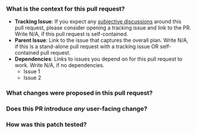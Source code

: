 <!--
Thanks for sending a pull request! Here are some tips for you:
  1. If this is your first time, please read our contributor guidelines: https://github.com/microsoft/hyperspace/blob/master/CONTRIBUTING.md
  2. Ensure you have added or run the appropriate tests for your PR.
  3. If the PR is unfinished, add '[WIP]' in your PR title, e.g., '[WIP] Your PR title ...'.
  4. Be sure to keep the PR description updated to reflect all changes.
  5. Please write your PR title to summarize what this PR proposes.
  6. If your PR is addressing an issue, provide a concise example to reproduce the issue for a faster review.
-->

### What is the context for this pull request?
<!--
Please clarify the context for the changes you are contributing. The purpose of this section is to outline information information to help reviewers have enough context.
-->

 - **Tracking Issue**: If you expect any [subjective discussions](https://google.github.io/eng-practices/review/developer/small-cls.html) around this pull request, please consider opening a tracking issue and link to the PR. Write N/A, if this pull request is self-contained.
 - **Parent Issue**: Link to the issue that captures the overall plan. Write N/A, if this is a stand-alone pull request with a tracking issue OR self-contained pull request.
 - **Dependencies**: Links to issues you depend on for this pull request to work. Write N/A, if no dependencies.
   - Issue 1
   - Issue 2

### What changes were proposed in this pull request?
<!--
Please clarify what changes you are proposing and why the changes are needed. For instance,
  1. If you propose a new API, clarify the use case for a new API.
  2. If you fix a bug, you can clarify why it is a bug.

The purpose of this section is to outline the changes and how this PR introduces those changes. 

If possible, please consider writing useful notes for better and faster reviews in your PR. See the examples below.
  1. If you refactor some code by changing classes, showing the class hierarchy will help reviewers.
  2. If you fix some existing feature, you can provide some explanation on why your approach is correct.
  3. If there is design documentation, please add it here (with images, if necessary).
  4. If there is a discussion elsewhere (e.g., another GitHub issue, StackOverflow etc.), please add the link.
-->

### Does this PR introduce _any_ user-facing change?
<!--
Note that it means *any* user-facing change including all aspects such as the documentation fix.
If yes, please clarify the previous behavior and the change this PR proposes - provide the console output, description and/or an example to show the behavior difference if possible.
If possible, please also clarify if this is a user-facing change compared to the released Spark versions or within the unreleased branches such as master.
If no, write 'No'.
-->


### How was this patch tested?
<!--
If tests were added, say they were added here. Please make sure to add some test cases that check the changes thoroughly, including negative and positive cases if possible.
If it was tested in a way different from regular unit tests, please clarify how you tested step by step, ideally copy and paste-able, so that other reviewers can test and check, and descendants can verify in the future.
If tests were not added, please describe why they were not added and/or why it was difficult to add.
-->
